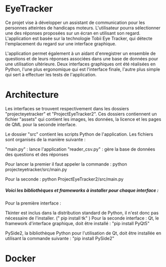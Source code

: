 # EyeTracker

Ce projet vise à développer un assistant de communication pour les personnes atteintes de handicaps moteurs. L'utilisateur pourra sélectionner une des réponses proposées sur un écran en utilisant son regard. L'application est basée sur la technologie Tobii Eye Tracker, qui détecte l'emplacement du regard sur une interface graphique.

L'application permet également à un aidant d'enregistrer un ensemble de questions et de leurs réponses associées dans une base de données pour une utilisation ultérieure. Deux interfaces graphiques ont été réalisées en Python, l'une plus ergonomique qui est l'interface finale, l'autre plus simple qui sert à effectuer les tests de l'application. 

# Architecture
Les interfaces se trouvent respectivement dans les dossiers "projecteyetracker" et "ProjectEyeTracker2". Ces dossiers contiennent un fichier "assets" qui contient les images, les données, la licence et les pages de QML pour la seconde interface.

Le dossier "src" contient les scripts Python de l'application. Les fichiers sont organisés de la manière suivante :

"main.py" : lance l'application
"reader_csv.py" : gère la base de données des questions et des réponses

Pour lancer la premier il faut appeler la commande :
python projecteyetracker/src/main.py

Pour la seconde :
python ProjectEyeTracker2/src/main.py

##### Voici les bibliothèques et frameworks à installer pour chaque interface :

Pour la première interface :

Tkinter est inclus dans la distribution standard de Python, il n'est donc pas nécessaire de l'installer.
(" pip install tk" )
Pour la seconde interface :
Qt, le framework d'interface graphique, doit être installé : "pip install PyQt5"

PySide2, la bibliothèque Python pour l'utilisation de Qt, doit être installée en utilisant la commande suivante : "pip install PySide2"

# Docker